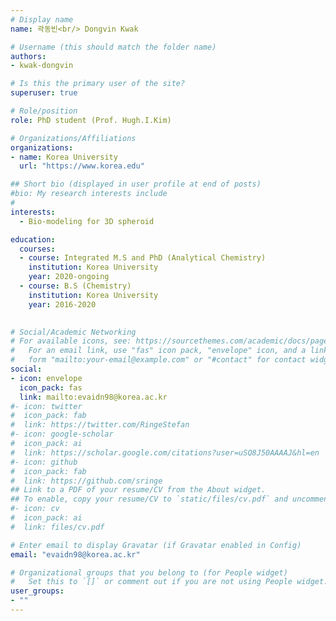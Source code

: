 ```yaml
---
# Display name
name: 곽동빈<br/> Dongvin Kwak

# Username (this should match the folder name)
authors:
- kwak-dongvin

# Is this the primary user of the site?
superuser: true

# Role/position
role: PhD student (Prof. Hugh.I.Kim)

# Organizations/Affiliations
organizations:
- name: Korea University
  url: "https://www.korea.edu"

## Short bio (displayed in user profile at end of posts)
#bio: My research interests include 
#
interests:
  - Bio-modeling for 3D spheroid

education:
  courses:
  - course: Integrated M.S and PhD (Analytical Chemistry)
    institution: Korea University
    year: 2020-ongoing
  - course: B.S (Chemistry)
    institution: Korea University
    year: 2016-2020
  

# Social/Academic Networking
# For available icons, see: https://sourcethemes.com/academic/docs/page-builder/#icons
#   For an email link, use "fas" icon pack, "envelope" icon, and a link in the
#   form "mailto:your-email@example.com" or "#contact" for contact widget.
social:
- icon: envelope
  icon_pack: fas
  link: mailto:evaidn98@korea.ac.kr
#- icon: twitter
#  icon_pack: fab
#  link: https://twitter.com/RingeStefan
#- icon: google-scholar
#  icon_pack: ai
#  link: https://scholar.google.com/citations?user=uSQ8J50AAAAJ&hl=en
#- icon: github
#  icon_pack: fab
#  link: https://github.com/sringe
## Link to a PDF of your resume/CV from the About widget.
## To enable, copy your resume/CV to `static/files/cv.pdf` and uncomment the lines below.
#- icon: cv
#  icon_pack: ai
#  link: files/cv.pdf

# Enter email to display Gravatar (if Gravatar enabled in Config)
email: "evaidn98@korea.ac.kr"

# Organizational groups that you belong to (for People widget)
#   Set this to `[]` or comment out if you are not using People widget.
user_groups:
- ""
---
```



